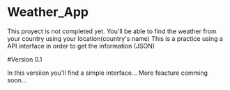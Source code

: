 # Weather_App

This proyect is not completed yet. You'll be able to find the weather from your country using your location(country's name) This is a practice using a API interface in order to get the information (JSON)

#Version 0.1

In this versiion you'll find a simple interface... 
More feacture comming soon...

